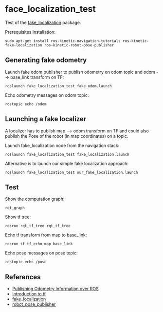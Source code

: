 # face_localization_test

Test of the [fake_localization](http://wiki.ros.org/fake_localization) package.

Prerequisites installation:
```
sudo apt-get install ros-kinetic-navigation-tutorials ros-kinetic-fake-localization ros-kinetic-robot-pose-publisher
```

## Generating fake odometry

Launch fake odom publisher to publish odometry on odom topic and odom --> base_link transform on TF:
```
roslaunch fake_localization_test fake_odom.launch
```

Echo odometry messages on odom topic:
```
rostopic echo /odom
```

## Launching a fake localizer

A localizer has to publish map --> odom transform on TF and could also publish the Pose of the robot (in map coordinates) on a topic.

Launch fake_localization node from the navigation stack:
```
roslaunch fake_localization_test fake_localization.launch
```

Alternative is to launch our simple fake localization approach:
```
roslaunch fake_localization_test our_fake_localization.launch
```

## Test

Show the computation graph:
```
rqt_graph
```

Show tf tree:
```
rosrun rqt_tf_tree rqt_tf_tree
```

Echo tf transform from map to base_link:
```
rosrun tf tf_echo map base_link
```

Echo pose messages on pose topic:
```
rostopic echo /pose
```



## References

- [Publishing Odometry Information over ROS](http://wiki.ros.org/navigation/Tutorials/RobotSetup/Odom)
- [Introduction to tf](http://wiki.ros.org/tf/Tutorials/Introduction%20to%20tf)
- [fake_localization](http://wiki.ros.org/fake_localization)
- [robot_pose_publisher](http://wiki.ros.org/robot_pose_publisher)

